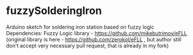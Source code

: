 # fuzzySolderingIron
Arduino sketch for soldering iron station based on fuzzy  logic
Dependencies:
Fuzzy Logic library - https://github.com/mikebutrimov/eFLL 
(original library is here - https://github.com/zerokol/eFLL , 
but author still don't accept very necessary pull request, that is
already in my fork)
